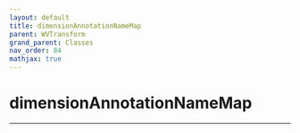 ```yaml
---
layout: default
title: dimensionAnnotationNameMap
parent: WVTransform
grand_parent: Classes
nav_order: 84
mathjax: true
---
```


#  dimensionAnnotationNameMap




---

